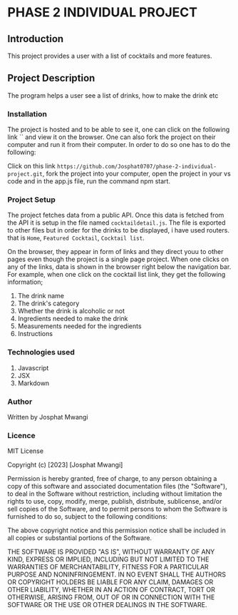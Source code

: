 # PHASE 2 INDIVIDUAL PROJECT
## Introduction
This project provides a user with a list of cocktails and more features.

## Project Description
The program helps a user see a list of drinks, how to make the drink etc

### Installation
The project is hosted and to be able to see it, one can click on the following link `` and view it on the browser. One can also fork the project on their computer and run it from their computer. In order to do so one has to do the following:

Click on this link `https://github.com/Josphat0707/phase-2-individual-project.git`, fork the project into your computer, open the project in your vs code and in the app.js file, run the command npm start.

### Project Setup
The project fetches data from a public API. Once this data is fetched from the API it is setup in the file named `cocktaildetail.js`. The file is exported to other files but in order for the drinks to be displayed, i have used routers. that is `Home`, `Featured Cocktail`, `Cocktail list`. 

On the browser, they appear in form of links and they direct youu to other pages even though the project is a single page project. When one clicks on any of the links, data is shown in the browser right below the navigation bar. For example, when one click on the cocktail list link, they get the following information;

1. The drink name
2. The drink's category
3. Whether the drink is alcoholic or not
4. Ingredients needed to make the drink
5. Measurements needed for the ingredients
6. Instructions

### Technologies used
1. Javascript
2. JSX
3. Markdown

### Author
Written by Josphat Mwangi

### Licence
MIT License

Copyright (c) [2023] [Josphat Mwangi]

Permission is hereby granted, free of charge, to any person obtaining a copy of this software and associated documentation files (the "Software"), to deal in the Software without restriction, including without limitation the rights to use, copy, modify, merge, publish, distribute, sublicense, and/or sell copies of the Software, and to permit persons to whom the Software is furnished to do so, subject to the following conditions:

The above copyright notice and this permission notice shall be included in all copies or substantial portions of the Software.

THE SOFTWARE IS PROVIDED "AS IS", WITHOUT WARRANTY OF ANY KIND, EXPRESS OR IMPLIED, INCLUDING BUT NOT LIMITED TO THE WARRANTIES OF MERCHANTABILITY, FITNESS FOR A PARTICULAR PURPOSE AND NONINFRINGEMENT. IN NO EVENT SHALL THE AUTHORS OR COPYRIGHT HOLDERS BE LIABLE FOR ANY CLAIM, DAMAGES OR OTHER LIABILITY, WHETHER IN AN ACTION OF CONTRACT, TORT OR OTHERWISE, ARISING FROM, OUT OF OR IN CONNECTION WITH THE SOFTWARE OR THE USE OR OTHER DEALINGS IN THE SOFTWARE.
